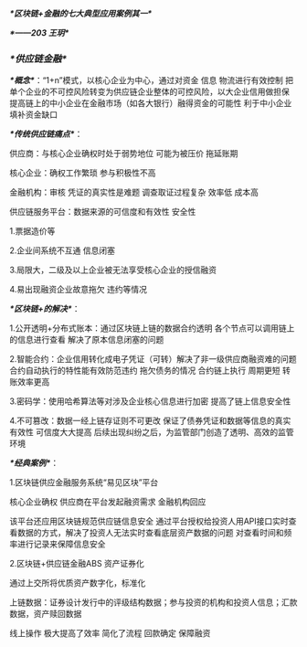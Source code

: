 ***\*区块链+金融的七大典型应用案例其一\****

***\*——203 王玥\****

### ***\*供应链金融\****

***\*概念\****：“1+n”模式，以核心企业为中心，通过对资金 信息 物流进行有效控制 把单个企业的不可控风险转变为供应链企业整体的可控风险，以大企业信用做担保 提高链上的中小企业在金融市场（如各大银行）融得资金的可能性 利于中小企业填补资金缺口

***\*传统供应链痛点\****：

供应商：与核心企业确权时处于弱势地位 可能为被压价 拖延账期

核心企业：确权工作繁琐 参与积极性不高

金融机构：审核 凭证的真实性是难题 调查取证过程复杂 效率低 成本高

供应链服务平台：数据来源的可信度和有效性 安全性

1.票据造价等

2.企业间系统不互通 信息闭塞

3.局限大，二级及以上企业被无法享受核心企业的授信融资

4.易出现融资企业故意拖欠 违约等情况

***\*区块链+的解决\****：

1.公开透明+分布式账本：通过区块链上链的数据合约透明 各个节点可以调用链上的信息进行查看 解决了原本信息闭塞的问题

2.智能合约：企业信用转化成电子凭证（可转）解决了非一级供应商融资难的问题 合约自动执行的特性能有效防范违约 拖欠债务的情况 合约链上执行 周期更短 转账效率更高

3.密码学：使用哈希算法等对涉及企业核心信息进行加密 提高了链上信息安全性

4.不可篡改：数据一经上链存证则不可更改 保证了债券凭证和数据等信息的真实有效性 可信度大大提高 后续出现纠纷之后，为监管部门创造了透明、高效的监管环境

***\*经典案例\****：

1.区块链供应金融服务系统“易见区块”平台

核心企业确权 供应商在平台发起融资需求 金融机构回应

该平台还应用区块链规范供应链信息安全 通过平台授权给投资人用API接口实时查看数据的方式，解决了投资人无法实时查看底层资产数据的问题 对查看时间和频率进行记录来保障信息安全

2.区块链+供应链金融ABS 资产证券化 

通过上交所将优质资产数字化，标准化

上链数据：证券设计发行中的评级结构数据；参与投资的机构和投资人信息；汇款数据，资产赎回数据 

线上操作 极大提高了效率 简化了流程 回款确定 保障融资 

 